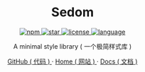 <h1 align="center">Sedom</h1>

<p align="center">
  <a href="https://www.npmjs.com/package/sedom">
    <img src="https://img.shields.io/npm/v/sedom?color=f03e3e" alt="npm" />
  </a>
  <a href="https://github.com/fzf404/sedom">
    <img src="https://img.shields.io/github/stars/fzf404/sedom?color=1c7ed6" alt="star" />
  </a>
  <a href="https://github.com/fzf404/sedom">
    <img src="https://img.shields.io/npm/l/sedom?color=37b24d" alt="license" />
  </a>
    <a href="https://github.com/fzf404/eslint-config">
    <img src="https://img.shields.io/badge/language-简体中文-f76707" alt="language" />
  </a>
</p>

<p align="center">A minimal style library ( 一个极简样式库 )</p>

<p align="center">
  <a target="_blank" href="https://github.com/fzf404/Sedom" > GitHub ( 代码 ) </a> ·
  <a target="_blank" href="https://sedom.fzf404.art/"> Home ( 网站 ) </a> ·
  <a target="_blank" href="https://sedom.fzf404.art/docs/"> Docs ( 文档 ) </a>
</p>
